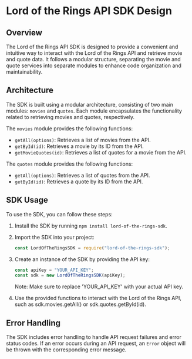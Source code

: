 # Lord of the Rings API SDK Design

## Overview

The Lord of the Rings API SDK is designed to provide a convenient and intuitive way to interact with the Lord of the Rings API and retrieve movie and quote data. It follows a modular structure, separating the movie and quote services into separate modules to enhance code organization and maintainability.

## Architecture

The SDK is built using a modular architecture, consisting of two main modules: `movies` and `quotes`. Each module encapsulates the functionality related to retrieving movies and quotes, respectively.

The `movies` module provides the following functions:

- `getAll(options)`: Retrieves a list of movies from the API.
- `getById(id)`: Retrieves a movie by its ID from the API.
- `getMovieQuotes(id)`: Retrieves a list of quotes for a movie from the API.

The `quotes` module provides the following functions:

- `getAll(options)`: Retrieves a list of quotes from the API.
- `getById(id)`: Retrieves a quote by its ID from the API.

## SDK Usage

To use the SDK, you can follow these steps:

1. Install the SDK by running `npm install lord-of-the-rings-sdk`.

2. Import the SDK into your project:

   ```js
   const LordOfTheRingsSDK = require("lord-of-the-rings-sdk");
   ```

3. Create an instance of the SDK by providing the API key:

    ```js
    const apiKey = "YOUR_API_KEY";
    const sdk = new LordOfTheRingsSDK(apiKey);
    ```
    Note: Make sure to replace 'YOUR_API_KEY' with your actual API key.

4. Use the provided functions to interact with the Lord of the Rings API, such as sdk.movies.getAll() or sdk.quotes.getById(id).

## Error Handling

The SDK includes error handling to handle API request failures and error status codes. If an error occurs during an API request, an `Error` object will be thrown with the corresponding error message.
